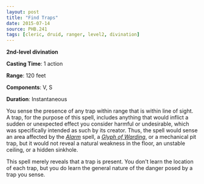 ```yaml
---
layout: post
title: "Find Traps"
date: 2015-07-14
source: PHB.241
tags: [cleric, druid, ranger, level2, divination]
---
```


**2nd-level divination**

**Casting Time**: 1 action

**Range**: 120 feet

**Components**: V, S

**Duration**: Instantaneous

You sense the presence of any trap within range that is within line of sight. A trap, for the purpose of this spell, includes anything that would inflict a sudden or unexpected effect you consider harmful or undesirable, which was specifically intended as such by its creator. Thus, the spell would sense an area affected by the *[Alarm](alarm)* spell, a *[Glyph of Warding](glyph-of-warding)*, or a mechanical pit trap, but it would not reveal a natural weakness in the floor, an unstable ceiling, or a hidden sinkhole.

This spell merely reveals that a trap is present. You don't learn the location of each trap, but you do learn the general nature of the danger posed by a trap you sense.
